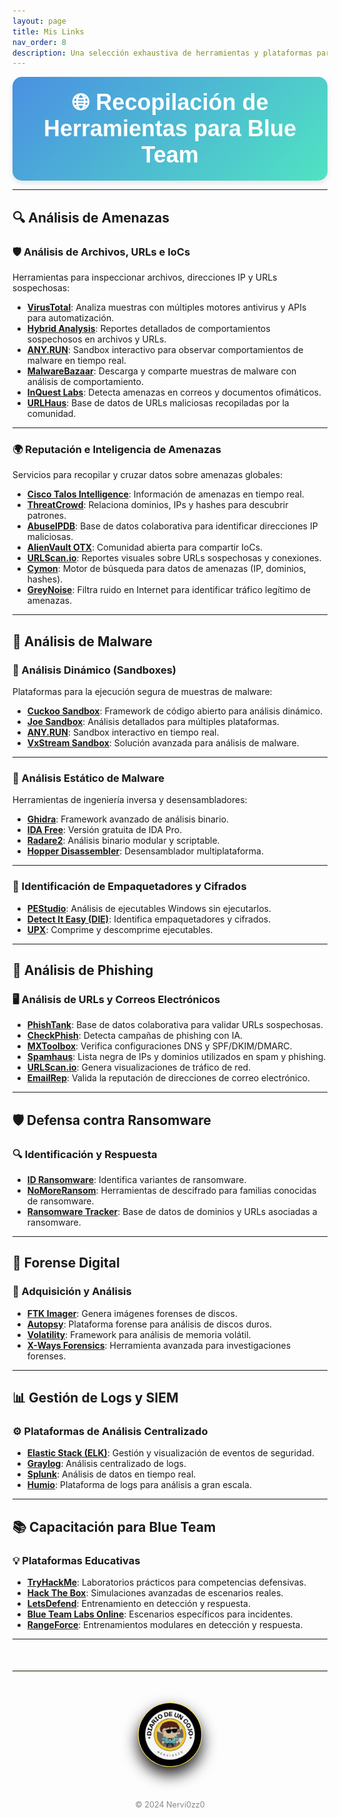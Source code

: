 ```yaml
---
layout: page
title: Mis Links
nav_order: 8
description: Una selección exhaustiva de herramientas y plataformas para operaciones Blue Team, organizadas por categorías técnicas.
---
```

<div style="background: linear-gradient(135deg, #4a90e2, #50e3c2); padding:20px; border-radius:15px; text-align:center; color:#fff; font-family: 'Arial', sans-serif; box-shadow: 0 4px 8px rgba(0, 0, 0, 0.1);">
    <h1 style="font-size: 36px; margin: 0;">🌐 Recopilación de Herramientas para Blue Team</h1>
</div>

---

## **🔍 Análisis de Amenazas**  

### **🛡️ Análisis de Archivos, URLs e IoCs**  
Herramientas para inspeccionar archivos, direcciones IP y URLs sospechosas:  

- **[VirusTotal](https://www.virustotal.com)**: Analiza muestras con múltiples motores antivirus y APIs para automatización.  
- **[Hybrid Analysis](https://www.hybrid-analysis.com)**: Reportes detallados de comportamientos sospechosos en archivos y URLs.  
- **[ANY.RUN](https://any.run)**: Sandbox interactivo para observar comportamientos de malware en tiempo real.  
- **[MalwareBazaar](https://malwarebazaar.org)**: Descarga y comparte muestras de malware con análisis de comportamiento.  
- **[InQuest Labs](https://labs.inquest.net)**: Detecta amenazas en correos y documentos ofimáticos.  
- **[URLHaus](https://urlhaus.abuse.ch)**: Base de datos de URLs maliciosas recopiladas por la comunidad.  

---

### **🌍 Reputación e Inteligencia de Amenazas**  
Servicios para recopilar y cruzar datos sobre amenazas globales:  

- **[Cisco Talos Intelligence](https://www.talosintelligence.com)**: Información de amenazas en tiempo real.  
- **[ThreatCrowd](https://www.threatcrowd.org)**: Relaciona dominios, IPs y hashes para descubrir patrones.  
- **[AbuseIPDB](https://www.abuseipdb.com)**: Base de datos colaborativa para identificar direcciones IP maliciosas.  
- **[AlienVault OTX](https://otx.alienvault.com)**: Comunidad abierta para compartir IoCs.  
- **[URLScan.io](https://urlscan.io)**: Reportes visuales sobre URLs sospechosas y conexiones.  
- **[Cymon](https://www.cymon.io)**: Motor de búsqueda para datos de amenazas (IP, dominios, hashes).  
- **[GreyNoise](https://www.greynoise.io)**: Filtra ruido en Internet para identificar tráfico legítimo de amenazas.  

---

## **🐾 Análisis de Malware**  

### **🚀 Análisis Dinámico (Sandboxes)**  
Plataformas para la ejecución segura de muestras de malware:  

- **[Cuckoo Sandbox](https://cuckoosandbox.org)**: Framework de código abierto para análisis dinámico.  
- **[Joe Sandbox](https://www.joesecurity.org)**: Análisis detallados para múltiples plataformas.  
- **[ANY.RUN](https://any.run)**: Sandbox interactivo en tiempo real.  
- **[VxStream Sandbox](https://www.vmray.com)**: Solución avanzada para análisis de malware.  

---

### **🔬 Análisis Estático de Malware**  
Herramientas de ingeniería inversa y desensambladores:  

- **[Ghidra](https://ghidra-sre.org)**: Framework avanzado de análisis binario.  
- **[IDA Free](https://www.hex-rays.com/products/ida/support/download_freeware/)**: Versión gratuita de IDA Pro.  
- **[Radare2](https://rada.re/n/)**: Análisis binario modular y scriptable.  
- **[Hopper Disassembler](https://www.hopperapp.com)**: Desensamblador multiplataforma.  

---

### **🔐 Identificación de Empaquetadores y Cifrados**  

- **[PEStudio](https://www.winitor.com)**: Análisis de ejecutables Windows sin ejecutarlos.  
- **[Detect It Easy (DIE)](https://github.com/horsicq/Detect-It-Easy)**: Identifica empaquetadores y cifrados.  
- **[UPX](https://upx.github.io)**: Comprime y descomprime ejecutables.  

---

## **📧 Análisis de Phishing**  

### **🖥️ Análisis de URLs y Correos Electrónicos**  

- **[PhishTank](https://www.phishtank.com)**: Base de datos colaborativa para validar URLs sospechosas.  
- **[CheckPhish](https://www.checkphish.ai)**: Detecta campañas de phishing con IA.  
- **[MXToolbox](https://mxtoolbox.com)**: Verifica configuraciones DNS y SPF/DKIM/DMARC.  
- **[Spamhaus](https://www.spamhaus.org)**: Lista negra de IPs y dominios utilizados en spam y phishing.  
- **[URLScan.io](https://urlscan.io)**: Genera visualizaciones de tráfico de red.  
- **[EmailRep](https://emailrep.io)**: Valida la reputación de direcciones de correo electrónico.  

---

## **🛡️ Defensa contra Ransomware**  

### **🔍 Identificación y Respuesta**  

- **[ID Ransomware](https://www.id-ransomware.malwarehunterteam.com)**: Identifica variantes de ransomware.  
- **[NoMoreRansom](https://www.nomoreransom.org)**: Herramientas de descifrado para familias conocidas de ransomware.  
- **[Ransomware Tracker](https://ransomwaretracker.abuse.ch)**: Base de datos de dominios y URLs asociadas a ransomware.  

---

## **🔎 Forense Digital**  

### **🧩 Adquisición y Análisis**  

- **[FTK Imager](https://accessdata.com/product-download)**: Genera imágenes forenses de discos.  
- **[Autopsy](https://www.sleuthkit.org/autopsy/)**: Plataforma forense para análisis de discos duros.  
- **[Volatility](https://www.volatilityfoundation.org)**: Framework para análisis de memoria volátil.  
- **[X-Ways Forensics](https://www.x-ways.net/forensics/)**: Herramienta avanzada para investigaciones forenses.  

---

## **📊 Gestión de Logs y SIEM**  

### **⚙️ Plataformas de Análisis Centralizado**  

- **[Elastic Stack (ELK)](https://www.elastic.co/elk-stack)**: Gestión y visualización de eventos de seguridad.  
- **[Graylog](https://www.graylog.org)**: Análisis centralizado de logs.  
- **[Splunk](https://www.splunk.com)**: Análisis de datos en tiempo real.  
- **[Humio](https://www.humio.com)**: Plataforma de logs para análisis a gran escala.  

---

## **📚 Capacitación para Blue Team**  

### **💡 Plataformas Educativas**  

- **[TryHackMe](https://www.tryhackme.com)**: Laboratorios prácticos para competencias defensivas.  
- **[Hack The Box](https://www.hackthebox.eu)**: Simulaciones avanzadas de escenarios reales.  
- **[LetsDefend](https://www.letsdefend.io)**: Entrenamiento en detección y respuesta.  
- **[Blue Team Labs Online](https://www.btl.io)**: Escenarios específicos para incidentes.  
- **[RangeForce](https://www.rangeforce.com)**: Entrenamientos modulares en detección y respuesta.  

---

  <hr style="border: none; border-top: 1px solidrgb(255, 254, 248); margin: 50px 0; box-shadow: 0 1px 2px rgba(255, 215, 0, 0.6);">

  <div style="text-align: center; margin: 50px auto;">
    <img src="/assets/images/cojo.png" alt="Firma" style="max-width: 20%; border-radius: 50%; border: 1px solid #FFD700; box-shadow: 0 12px 24px rgba(0, 0, 0, 0.9);">
  </div>
  <div style="text-align: center; margin-top: 40px;">
    <p style="font-size: 0.9em; color: #888;">© 2024 Nervi0zz0</p>
  </div>